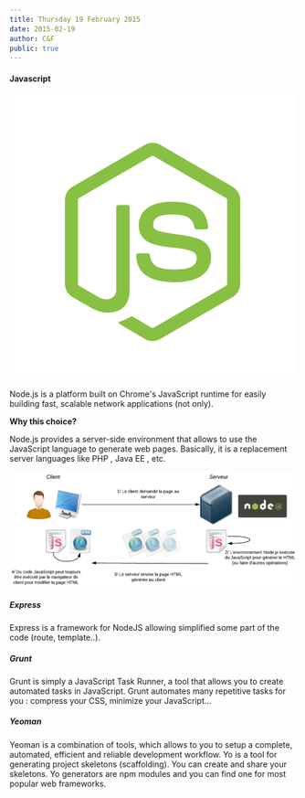 ```yaml
---
title: Thursday 19 February 2015
date: 2015-02-19
author: C&F
public: true
---
```


#### Javascript

![nodejs](nodejs.png)

Node.js is a platform built on Chrome's JavaScript runtime for easily building fast, scalable network applications (not only).

**Why this choice?**

Node.js provides a server-side environment that allows to use the JavaScript language to generate web pages. Basically, it is a replacement server languages ​​like PHP , Java EE , etc.


![nodejsExplication](nodejsexpli.png)

##### Express
Express is a framework for NodeJS allowing simplified some part of the code (route, template..).

##### Grunt
Grunt is simply a JavaScript Task Runner, a tool that allows you to create automated tasks in JavaScript. Grunt automates many repetitive tasks for you : compress your CSS, minimize your JavaScript… 

##### Yeoman
Yeoman is a combination of tools, which allows to you to setup a complete, automated, efficient and reliable development workflow.
Yo is a tool for generating project skeletons (scaffolding). You can create and share your skeletons. Yo generators are npm modules and you can find one for most popular web frameworks.
